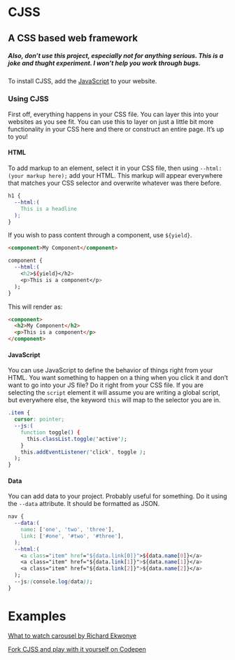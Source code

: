 # CJSS

## A CSS based web framework

##### Also, don’t use this project, especially not for anything serious. This is a joke and thught experiment. I won’t help you work through bugs.

To install CJSS, add the [JavaScript](https://github.com/scottkellum/CJSS/blob/master/cjss.js) to your website.

### Using CJSS

First off, everything happens in your CSS file. You can layer this into your websites as you see fit. You can use this to layer on just a little bit more functionality in your CSS here and there or construct an entire page. It’s up to you!

#### HTML

To add markup to an element, select it in your CSS file, then using `--html:(your markup here);` add your HTML. This markup will appear everywhere that matches your CSS selector and overwrite whatever was there before.

```css
h1 {
  --html:(
    This is a headline
  );
}
```

If you wish to pass content through a component, use `${yield}`.

```html
<component>My Component</component>
```

```css
component {
  --html:(
    <h2>${yield}</h2>
    <p>This is a component</p>
  );
}
```

This will render as:

```html
<component>
  <h2>My Component</h2>
  <p>This is a component</p>
</component>
```

#### JavaScript

You can use JavaScript to define the behavior of things right from your HTML. You want something to happen on a thing when you click it and don’t want to go into your JS file? Do it right from your CSS file. If you are selecting the `script` element it will assume you are writing a global script, but everywhere else, the keyword `this` will map to the selector you are in.

```css
.item {
  cursor: pointer;
  --js:(
    function toggle() {
      this.classList.toggle('active');
    }
    this.addEventListener('click', toggle );
  );
}
```

#### Data

You can add data to your project. Probably useful for something. Do it using the `--data` attribute. It should be formatted as JSON.

```css
nav {
  --data:(
    name: ['one', 'two', 'three'],
    link: ['#one', '#two', '#three'],
  );
  --html:(
    <a class="item" href="${data.link[0]}">${data.name[0]}</a>
    <a class="item" href="${data.link[1]}">${data.name[1]}</a>
    <a class="item" href="${data.link[2]}">${data.name[2]}</a>
  );
  --js:(console.log(data));
}
```

# Examples

[What to watch carousel by Richard Ekwonye](https://codepen.io/ekwonye/full/QXEzZv)

[Fork CJSS and play with it yourself on Codepen](https://codepen.io/scottkellum/pen/WqwjLm)
